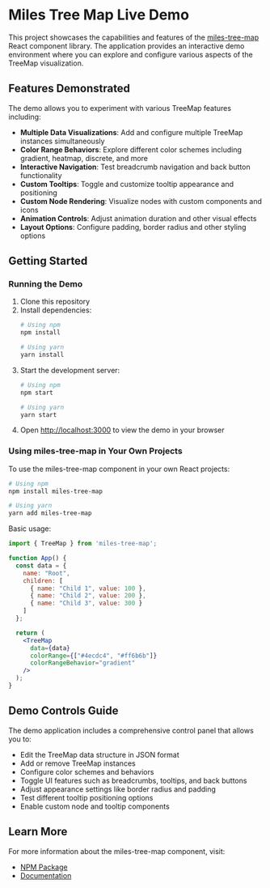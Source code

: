 # Miles Tree Map Live Demo

This project showcases the capabilities and features of the [miles-tree-map](https://www.npmjs.com/package/miles-tree-map) React component library. The application provides an interactive demo environment where you can explore and configure various aspects of the TreeMap visualization.

## Features Demonstrated

The demo allows you to experiment with various TreeMap features including:

- **Multiple Data Visualizations**: Add and configure multiple TreeMap instances simultaneously
- **Color Range Behaviors**: Explore different color schemes including gradient, heatmap, discrete, and more
- **Interactive Navigation**: Test breadcrumb navigation and back button functionality
- **Custom Tooltips**: Toggle and customize tooltip appearance and positioning
- **Custom Node Rendering**: Visualize nodes with custom components and icons
- **Animation Controls**: Adjust animation duration and other visual effects
- **Layout Options**: Configure padding, border radius and other styling options

## Getting Started

### Running the Demo

1. Clone this repository
2. Install dependencies:
   ```bash
   # Using npm
   npm install

   # Using yarn
   yarn install
   ```
3. Start the development server:
   ```bash
   # Using npm
   npm start

   # Using yarn
   yarn start
   ```
4. Open [http://localhost:3000](http://localhost:3000) to view the demo in your browser

### Using miles-tree-map in Your Own Projects

To use the miles-tree-map component in your own React projects:

```bash
# Using npm
npm install miles-tree-map

# Using yarn
yarn add miles-tree-map
```

Basic usage:

```jsx
import { TreeMap } from 'miles-tree-map';

function App() {
  const data = {
    name: "Root",
    children: [
      { name: "Child 1", value: 100 },
      { name: "Child 2", value: 200 },
      { name: "Child 3", value: 300 }
    ]
  };

  return (
    <TreeMap 
      data={data}
      colorRange={["#4ecdc4", "#ff6b6b"]}
      colorRangeBehavior="gradient"
    />
  );
}
```

## Demo Controls Guide

The demo application includes a comprehensive control panel that allows you to:

- Edit the TreeMap data structure in JSON format
- Add or remove TreeMap instances
- Configure color schemes and behaviors
- Toggle UI features such as breadcrumbs, tooltips, and back buttons
- Adjust appearance settings like border radius and padding
- Test different tooltip positioning options
- Enable custom node and tooltip components

## Learn More

For more information about the miles-tree-map component, visit:
- [NPM Package](https://www.npmjs.com/package/miles-tree-map)
- [Documentation](https://github.com/yourusername/miles-tree-map) <!-- Update with actual documentation link if available -->
